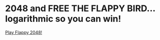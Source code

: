# 2048 and FREE THE FLAPPY BIRD... logarithmic so you can win!

[Play Flappy 2048!](http://abbasinasab.github.io/Flappy-2048/)

